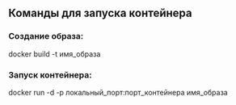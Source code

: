 ## Команды для запуска контейнера

### Создание образа:

docker build -t имя_образа

### Запуск контейнера:

docker run -d -p локальный_порт:порт_контейнера имя_образа 